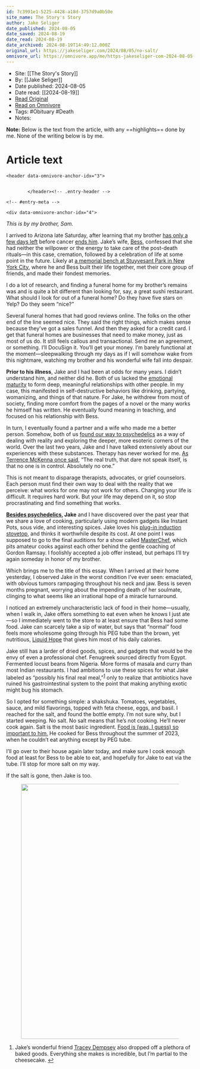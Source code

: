 ```yaml
---
id: 7c3991e1-5225-4428-a18d-3757d9a0b50e
site_name: The Story's Story
author: Jake Seliger
date_published: 2024-08-05
date_saved: 2024-08-19
date_read: 2024-08-19
date_archived: 2024-08-19T14:49:12.000Z
original_url: https://jakeseliger.com/2024/08/05/no-salt/
omnivore_url: https://omnivore.app/me/https-jakeseliger-com-2024-08-05-no-salt-1912e007246
---
```


 - Site: [[The Story's Story]]
 - By: [[Jake Seliger]]
 - Date published: 2024-08-05
 - Date read: [[2024-08-19]]
 - [Read Original](https://jakeseliger.com/2024/08/05/no-salt/)
 - [Read on Omnivore](https://omnivore.app/me/https-jakeseliger-com-2024-08-05-no-salt-1912e007246)
 - Tags:  #Obituary  #Death 
 - Notes: 

**Note:** Below is the text from the article, with any ==highlights== done by me. None of the writing below is by me.

# Article text
<DIV id="readability-content"><DIV data-omnivore-anchor-idx="1" class="page" id="readability-page-1"><article data-omnivore-anchor-idx="2" id="post-9023">

	<header data-omnivore-anchor-idx="3">
		
					
			</header><!-- .entry-header -->

	<!-- #entry-meta -->

	<div data-omnivore-anchor-idx="4">
						
<p data-omnivore-anchor-idx="5"><em data-omnivore-anchor-idx="6">This is by my brother, Sam. </em></p>



<p data-omnivore-anchor-idx="7">I arrived to Arizona late Saturday, after learning that my brother <a data-omnivore-anchor-idx="8" href="https://jakeseliger.com/2024/08/04/starting-hospice-the-end/">has only a few days left</a> before cancer <a data-omnivore-anchor-idx="9" href="https://jakeseliger.com/2023/07/22/i-am-dying-of-squamous-cell-carcinoma-and-the-treatments-that-might-save-me-are-just-out-of-reach/">ends him</a>. Jake’s wife, <a data-omnivore-anchor-idx="10" href="https://bessstillman.substack.com/">Bess</a>, confessed that she had neither the willpower or the energy to take care of the post-death rituals—in this case, cremation, followed by a celebration of life at some point in the future. Likely at <a data-omnivore-anchor-idx="11" href="https://jakeseliger.com/2023/08/21/i-know-what-happens-to-me-after-i-die-but-what-about-those-left-behind/">a memorial bench at Stuyvesant Park in New York City</a>, where he and Bess built their life together, met their core group of friends, and made their fondest memories.</p>



<p data-omnivore-anchor-idx="12">I do a lot of research, and finding a funeral home for my brother’s remains was and is quite a bit different than looking for, say, a great sushi restaurant. What should I look for out of a funeral home? Do they have five stars on Yelp? Do they seem “nice?”</p>



<p data-omnivore-anchor-idx="13">Several funeral homes that had good reviews online. The folks on the other end of the line seemed nice. They said the right things, which makes sense because they’ve got a sales funnel. And then they asked for a credit card. I get that funeral homes are businesses that need to make money, just as most of us do. It still feels callous and transactional. Send me an agreement, or something. I’ll DocuSign it. You’ll get your money. I’m barely functional at the moment—sleepwalking through my days as if I will somehow wake from this nightmare, watching my brother and his wonderful wife fall into despair.</p>



<p data-omnivore-anchor-idx="14"><strong data-omnivore-anchor-idx="15">Prior to his illness</strong>, Jake and I had been at odds for many years. I didn’t understand him, and neither did he. Both of us lacked the <a data-omnivore-anchor-idx="16" href="https://www.amazon.com/Adult-Children-Emotionally-Immature-Parents/dp/1626251703?ie=UTF8&tag=thstsst-20&linkCode=as2&camp=1789&creative=390957">emotional maturity</a> to form deep, meaningful relationships with other people. In my case, this manifested in self-destructive behaviors like drinking, partying, womanizing, and things of that nature. For Jake, he withdrew from most of society, finding more comfort from the pages of a novel or the many works he himself has written. He eventually found meaning in teaching, and focused on his relationship with Bess.</p>



<p data-omnivore-anchor-idx="17">In turn, I eventually found a partner and a wife who made me a better person. Somehow, both of us <a data-omnivore-anchor-idx="18" href="https://jakeseliger.com/2023/09/25/strange-trip-psychedelics-and-confronting-the-fear-of-death/">found our way to psychedelics</a> as a way of dealing with reality and exploring the deeper, more esoteric corners of the world. Over the last two years, Jake and I have talked extensively about our experiences with these substances. Therapy has never worked for me. <a data-omnivore-anchor-idx="19" href="https://www.wired.com/2000/05/mckenna/">As Terrence McKenna once said</a>, “The real truth, that dare not speak itself, is that no one is in control. Absolutely no one.”</p>



<p data-omnivore-anchor-idx="20">This is not meant to disparage therapists, advocates, or grief counselors. Each person must find their own way to deal with the reality that we perceive: what works for one may not work for others. Changing your life is difficult. It requires hard work. But your life may depend on it, so stop procrastinating and find something that works.</p>



<p data-omnivore-anchor-idx="21"><strong data-omnivore-anchor-idx="22"><a data-omnivore-anchor-idx="23" href="https://jakeseliger.com/2023/08/21/i-know-what-happens-to-me-after-i-die-but-what-about-those-left-behind/">Besides psychedelics</a>, Jake</strong> and I have discovered over the past year that we share a love of cooking, particularly using modern gadgets like Instant Pots, sous vide, and interesting spices. Jake loves his <a data-omnivore-anchor-idx="24" href="https://www.amazon.com/gp/product/B01G5MZZ5Q?ie=UTF8&tag=thstsst-20&linkCode=as2&camp=1789&creative=390957">plug-in induction stovetop</a>, and thinks it worthwhile despite its cost. At one point I was supposed to go to the final auditions for a show called <a data-omnivore-anchor-idx="25" href="https://www.imdb.com/title/tt1694423/">MasterChef</a>, which pits amateur cooks against each other behind the gentle coaching of Gordon Ramsay. I foolishly accepted a job offer instead, but perhaps I’ll try again someday in honor of my brother.</p>



<p data-omnivore-anchor-idx="26">Which brings me to the title of this essay. When I arrived at their home yesterday, I observed Jake in the worst condition I’ve ever seen: emaciated, with obvious tumors rampaging throughout his neck and jaw. Bess is seven months pregnant, worrying about the impending death of her soulmate, clinging to what seems like an irrational hope of a miracle turnaround.</p>



<p data-omnivore-anchor-idx="27">I noticed an extremely uncharacteristic lack of food in their home—usually, when I walk in, Jake offers something to eat even when he knows I just ate—so I immediately went to the store to at least ensure that Bess had some food. Jake can scarcely take a sip of water, but says that “normal” food feels more wholesome going through his PEG tube than the brown, yet nutritious, <a data-omnivore-anchor-idx="28" href="https://www.functionalformularies.com/product/liquid-hope/">Liquid Hope</a> that gives him most of his daily calories.</p>



<p data-omnivore-anchor-idx="29">Jake still has a larder of dried goods, spices, and gadgets that would be the envy of even a professional chef. Fenugreek sourced directly from Egypt. Fermented locust beans from Nigeria. More forms of masala and curry than most Indian restaurants. I had ambitions to use these spices for what Jake labeled as “possibly his final real meal,”<sup data-omnivore-anchor-idx="30" data-fn="f8512c1c-7cae-4665-b5ba-b76a84e5b6e9"><a data-omnivore-anchor-idx="31" href="#f8512c1c-7cae-4665-b5ba-b76a84e5b6e9" id="f8512c1c-7cae-4665-b5ba-b76a84e5b6e9-link">1</a></sup> only to realize that antibiotics have ruined his gastrointestinal system to the point that making anything exotic might bug his stomach.</p>



<p data-omnivore-anchor-idx="32">So I opted for something simple: a shakshuka. Tomatoes, vegetables, sauce, and mild flavorings, topped with feta cheese, eggs, and basil. I reached for the salt, and found the bottle empty. I’m not sure why, but I started weeping. No salt. No salt means that he’s not cooking. He’ll never cook again. Salt is the most basic ingredient. <a data-omnivore-anchor-idx="33" href="https://jakeseliger.com/2024/02/26/food-and-friends-part-i-food-is-social-life/">Food is (was, I guess) so important to him.</a> He cooked for Bess throughout the summer of 2023, when he couldn’t eat anything except by PEG tube.</p>



<p data-omnivore-anchor-idx="34">I’ll go over to their house again later today, and make sure I cook enough food at least for Bess to be able to eat, and hopefully for Jake to eat via the tube. I’ll stop for more salt on my way.</p>



<p data-omnivore-anchor-idx="35">If the salt is gone, then Jake is too.</p>



<figure data-omnivore-anchor-idx="36"><a data-omnivore-anchor-idx="37" href="https://jakeseliger.com/wp-content/uploads/2024/08/dsc00635.jpg"><img data-omnivore-anchor-idx="38" data-omnivore-original-src="https://jakeseliger.com/wp-content/uploads/2024/08/dsc00635.jpg?w=1024" data-attachment-id="9024" data-permalink="https://jakeseliger.com/2024/08/05/no-salt/dsc00635/" data-orig-file="https://jakeseliger.com/wp-content/uploads/2024/08/dsc00635.jpg" data-orig-size="2048,1365" data-comments-opened="1" data-image-meta="{&quot;aperture&quot;:&quot;0&quot;,&quot;credit&quot;:&quot;&quot;,&quot;camera&quot;:&quot;&quot;,&quot;caption&quot;:&quot;&quot;,&quot;created_timestamp&quot;:&quot;0&quot;,&quot;copyright&quot;:&quot;&quot;,&quot;focal_length&quot;:&quot;0&quot;,&quot;iso&quot;:&quot;0&quot;,&quot;shutter_speed&quot;:&quot;0&quot;,&quot;title&quot;:&quot;&quot;,&quot;orientation&quot;:&quot;0&quot;}" data-image-title="DSC00635" data-image-description="" data-image-caption="" data-medium-file="https://jakeseliger.com/wp-content/uploads/2024/08/dsc00635.jpg?w=300" data-large-file="https://jakeseliger.com/wp-content/uploads/2024/08/dsc00635.jpg?w=550" tabindex="0" role="button" width="1024" height="682" src="https://proxy-prod.omnivore-image-cache.app/1024x682,sp-uEE0IF-Ov2Ot7pZRgaeVdi2uJ0FzFOrlwJRDoPYh4/https://jakeseliger.com/wp-content/uploads/2024/08/dsc00635.jpg?w=1024" alt=""></a></figure>


<ol data-omnivore-anchor-idx="39"><li data-omnivore-anchor-idx="40" id="f8512c1c-7cae-4665-b5ba-b76a84e5b6e9">Jake’s wonderful friend <a data-omnivore-anchor-idx="41" href="https://www.yelp.com/biz/tracy-dempsey-originals-tempe">Tracey Dempsey</a> also dropped off a plethora of baked goods. Everything she makes is incredible, but I’m partial to the cheesecake. <a data-omnivore-anchor-idx="42" href="#f8512c1c-7cae-4665-b5ba-b76a84e5b6e9-link">↩︎</a></li></ol>					</div><!-- .post-content -->

</article></DIV></DIV>